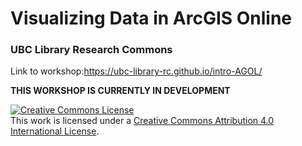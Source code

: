 # Visualizing Data in ArcGIS Online
### UBC Library Research Commons
Link to workshop:https://ubc-library-rc.github.io/intro-AGOL/

**THIS WORKSHOP IS CURRENTLY IN DEVELOPMENT**

<a rel="license" href="http://creativecommons.org/licenses/by/4.0/"><img alt="Creative Commons License" style="border-width:0" src="https://i.creativecommons.org/l/by/4.0/88x31.png" /></a><br />This work is licensed under a <a rel="license" href="http://creativecommons.org/licenses/by/4.0/">Creative Commons Attribution 4.0 International License</a>.
